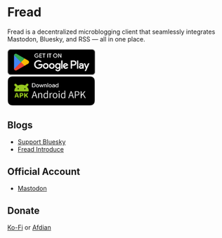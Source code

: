 # Fread

Fread is a decentralized microblogging client that seamlessly integrates Mastodon, Bluesky, and RSS — all in one place. 

<a href="https://play.google.com/store/apps/details?id=com.zhangke.fread">
  <img src="google-play-download.png" width="200" />
</a>
<div style="width: 50px;"></div>
<a href="https://github.com/0xZhangKe/Fread/releases">
  <img src="ic_download_apk.png" width="200" />
</a>

## Blogs
- [Support Bluesky](https://medium.com/@kezhang404/fread-now-supports-bluesky-a-unified-gateway-to-the-decentralized-web-17f518ba877c)
- [Fread Introduce](https://medium.com/@kezhang404/fread-the-next-generation-mastodon-client-30bc50e279fd)

## Official Account
- [Mastodon](https://mastodon.social/@fread)

## Donate
[Ko-Fi](https://ko-fi.com/zhangke) or [Afdian](https://afdian.com/a/_0cdc1)
